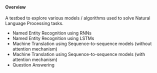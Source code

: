 #### Overview
A testbed to explore various models / algorithms used to solve Natural Language Processing tasks.

* Named Entity Recognition using RNNs
* Named Entity Recognition using LSTMs
* Machine Translation using Sequence-to-sequence models (without attention mechanism)
* Machine Translation using Sequence-to-sequence models (with attention mechanism)
* Question Answering
